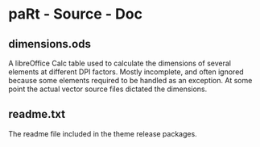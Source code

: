 # paRt - Source - Doc

## dimensions.ods
A libreOffice Calc table used to calculate the dimensions of several elements at different DPI factors. Mostly incomplete, and often ignored because some elements required to be handled as an exception. At some point the actual vector source files dictated the dimensions.

## readme.txt
The readme file included in the theme release packages.